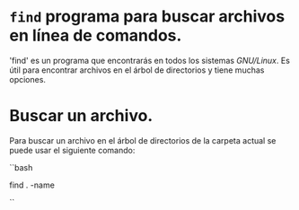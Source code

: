 # `find` programa para buscar archivos en línea de comandos.

'find' es un programa que encontrarás en todos los sistemas *GNU/Linux*.
Es útil para encontrar archivos en el árbol de directorios y tiene muchas
opciones.

# Buscar un archivo.

Para buscar un archivo en el árbol de directorios de la carpeta actual se puede
usar el siguiente comando:

``bash

find . -name

``
